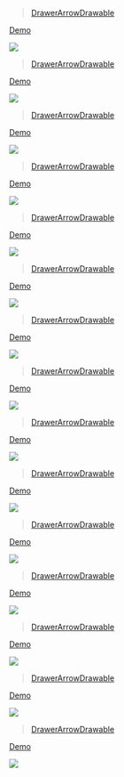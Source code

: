 > [DrawerArrowDrawable](https://github.com/bingoogolapple/BGARefreshLayout-Android)

[ Demo](http://androidxy.com/en/detail/3e47988309420fc660402b99db8489e0)

![](/images/cn.bingoogolapple.refreshlayout.demo.jpg)

> [DrawerArrowDrawable](https://github.com/lcodecorex/TwinklingRefreshLayout)

[ Demo](http://androidxy.com/en/detail/99eb4445bfabba52b6a38023101393af)

![](/images/com.lcodecore.twinklingrefreshlayout.jpg)

> [DrawerArrowDrawable](https://github.com/Aspsine/SwipeToLoadLayout)

[ Demo](http://androidxy.com/en/detail/30ab8d593199cefe4ba7eac86780ca1f)

![](/images/com.aspsine.swipetoloadlayout.jpg)

> [DrawerArrowDrawable](https://github.com/recruit-lifestyle/WaveSwipeRefreshLayout)

[ Demo](http://androidxy.com/en/detail/d8d359f96156031af7d6a8391030199b)

![](/images/jp.co.recruit_lifestyle.sample.jpg)

> [DrawerArrowDrawable](https://github.com/dinuscxj/RecyclerRefreshLayout)

[ Demo](http://androidxy.com/en/detail/be6ae8730559e68132ea143d7b691e93)

![](/images/com.dinuscxj.recyclerrefreshlayout.jpg)

> [DrawerArrowDrawable](https://github.com/huxq17/XRefreshView)

[ Demo](http://androidxy.com/en/detail/4be0b7ec9c5eabb2b6018f9dd78be183)

![](/images/com.andview.example.jpg)

> [DrawerArrowDrawable](https://github.com/Hitomis/FunGameRefresh)

[ Demo](http://androidxy.com/en/detail/c18b1600b7f51c16b6b599a5202d93a0)

![](/images/com.hitomi.fungamerefreshdemo.jpg)

> [DrawerArrowDrawable](https://github.com/WuXiaolong/PullLoadMoreRecyclerView)

[ Demo](http://androidxy.com/en/detail/8b1a3de96f2350fb3523239a2632de8d)

![](/images/com.wuxiaolong.pullloadmorerecyclerview.jpg)

> [DrawerArrowDrawable](https://github.com/Chanven/CommonPullToRefresh)

[ Demo](http://androidxy.com/en/detail/2dffeb10f73b82fd3fedea70aa9464ed)

![](/images/com.chanven.cptr.demo.jpg)

> [DrawerArrowDrawable](https://github.com/imallan/JellyRefreshLayout)

[ Demo](http://androidxy.com/en/detail/fbcea098c26a3f5b5185410dbb76ea6c)

![](/images/uk.co.imallan.jellyrefreshlayout.jpg)

> [DrawerArrowDrawable](https://github.com/lubeast/PullToRefresh)

[ Demo](http://androidxy.com/en/detail/3df9bff3f4554a27bda083e6f6504038)

![](/images/lumenghz.com.pulllaunchrocket.jpg)

> [DrawerArrowDrawable](https://github.com/hougr/SmartisanPull)

[ Demo](http://androidxy.com/en/detail/f2249e1d428315daca7331280c8a913c)

![](/images/com.hougr.smartisanpull.jpg)

> [DrawerArrowDrawable](https://github.com/dinuscxj/ShootRefreshView)

[ Demo](http://androidxy.com/en/detail/1aaa27a45c8e1326c4b6c67e29ffc2f5)

![](/images/dinuscxj.com.shootrefreshview.jpg)

> [DrawerArrowDrawable](https://github.com/pengjianbo/LoadingViewFinal)

[ Demo](http://androidxy.com/en/detail/e92f497b173e3d15e870548c062a95ee)

![](/images/cn.finalteam.loadingviewfinal.sample.jpg)

> [DrawerArrowDrawable](https://github.com/Y-bao/PullRefreshView)

[ Demo](http://androidxy.com/en/detail/f8e95ca01ab2a78629d53600bd324d9f)

![](/images/com.ybao.pullrefreshview.simple.jpg)

